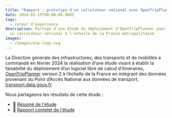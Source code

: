 ```yaml
---
title: "Rapport : prototype d'un calculateur national avec OpenTripPlanner"
date: 2024-03-15T08:00:00.000Z
tags:
  - retour d'expérience
description: Partage d'une étude du déploiement d'OpenTripPlanner pour réaliser
  un calculateur national à l'échelle de la France métropolitaine
images:
  - /images/otp-logo.svg
---
```

La Direction générale des infrastructures, des transports et de mobilités a commandé en février 2024 la réalisation d’une étude visant à établir la faisabilité du déploiement d’un logiciel libre de calcul d’itinéraires, [OpenTripPlanner](https://www.opentripplanner.org/) version 2 à l’échelle de la France en intégrant des données provenant du Point d’Accès National aux données de transport, [transport.data.gouv.fr](https://transport.data.gouv.fr).

N﻿ous partageons les résultats de cette étude :

* 📂 [R﻿ésumé de l'étude](/images/rapport-otp-résumé-2024-03-14.pdf)
* 📂 [Rapport complet de l'étude](/images/rapport-otp-complet-2024-03-14.pdf)
